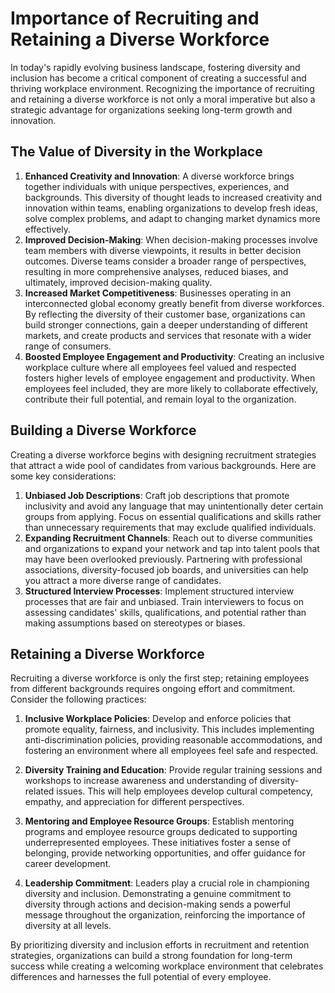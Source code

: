 # Importance of Recruiting and Retaining a Diverse Workforce

In today's rapidly evolving business landscape, fostering diversity and inclusion has become a critical component of creating a successful and thriving workplace environment. Recognizing the importance of recruiting and retaining a diverse workforce is not only a moral imperative but also a strategic advantage for organizations seeking long-term growth and innovation.

## The Value of Diversity in the Workplace

1. **Enhanced Creativity and Innovation**: A diverse workforce brings together individuals with unique perspectives, experiences, and backgrounds. This diversity of thought leads to increased creativity and innovation within teams, enabling organizations to develop fresh ideas, solve complex problems, and adapt to changing market dynamics more effectively.
2. **Improved Decision-Making**: When decision-making processes involve team members with diverse viewpoints, it results in better decision outcomes. Diverse teams consider a broader range of perspectives, resulting in more comprehensive analyses, reduced biases, and ultimately, improved decision-making quality.
3. **Increased Market Competitiveness**: Businesses operating in an interconnected global economy greatly benefit from diverse workforces. By reflecting the diversity of their customer base, organizations can build stronger connections, gain a deeper understanding of different markets, and create products and services that resonate with a wider range of consumers.
4. **Boosted Employee Engagement and Productivity**: Creating an inclusive workplace culture where all employees feel valued and respected fosters higher levels of employee engagement and productivity. When employees feel included, they are more likely to collaborate effectively, contribute their full potential, and remain loyal to the organization.

## Building a Diverse Workforce

Creating a diverse workforce begins with designing recruitment strategies that attract a wide pool of candidates from various backgrounds. Here are some key considerations:

1. **Unbiased Job Descriptions**: Craft job descriptions that promote inclusivity and avoid any language that may unintentionally deter certain groups from applying. Focus on essential qualifications and skills rather than unnecessary requirements that may exclude qualified individuals.
2. **Expanding Recruitment Channels**: Reach out to diverse communities and organizations to expand your network and tap into talent pools that may have been overlooked previously. Partnering with professional associations, diversity-focused job boards, and universities can help you attract a more diverse range of candidates.
3. **Structured Interview Processes**: Implement structured interview processes that are fair and unbiased. Train interviewers to focus on assessing candidates' skills, qualifications, and potential rather than making assumptions based on stereotypes or biases.

## Retaining a Diverse Workforce

Recruiting a diverse workforce is only the first step; retaining employees from different backgrounds requires ongoing effort and commitment. Consider the following practices:

1. **Inclusive Workplace Policies**: Develop and enforce policies that promote equality, fairness, and inclusivity. This includes implementing anti-discrimination policies, providing reasonable accommodations, and fostering an environment where all employees feel safe and respected.
    
2. **Diversity Training and Education**: Provide regular training sessions and workshops to increase awareness and understanding of diversity-related issues. This will help employees develop cultural competency, empathy, and appreciation for different perspectives.
    
3. **Mentoring and Employee Resource Groups**: Establish mentoring programs and employee resource groups dedicated to supporting underrepresented employees. These initiatives foster a sense of belonging, provide networking opportunities, and offer guidance for career development.
    
4. **Leadership Commitment**: Leaders play a crucial role in championing diversity and inclusion. Demonstrating a genuine commitment to diversity through actions and decision-making sends a powerful message throughout the organization, reinforcing the importance of diversity at all levels.
    

By prioritizing diversity and inclusion efforts in recruitment and retention strategies, organizations can build a strong foundation for long-term success while creating a welcoming workplace environment that celebrates differences and harnesses the full potential of every employee.
